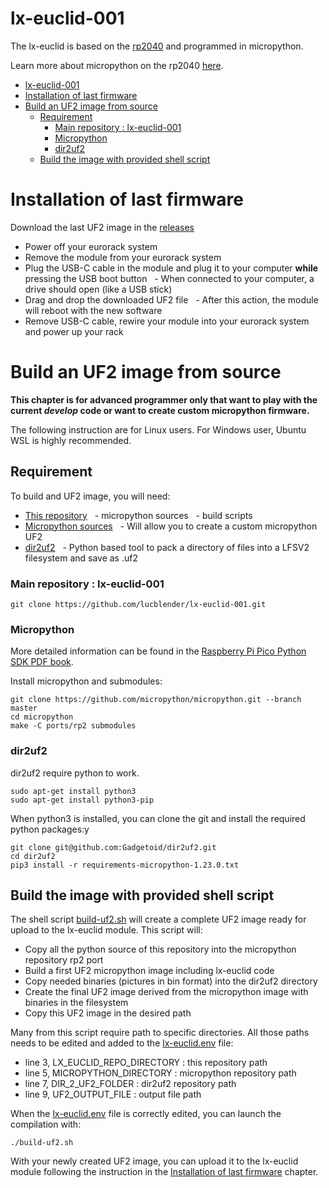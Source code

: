 
# lx-euclid-001

The lx-euclid is based on the [rp2040](https://www.raspberrypi.com/products/rp2040/) and programmed in micropython.

Learn more about micropython on the rp2040 [here](https://www.raspberrypi.com/documentation/microcontrollers/micropython.html).

- [lx-euclid-001](#lx-euclid-001)
- [Installation of last firmware](#installation-of-last-firmware)
- [Build an UF2 image from source](#build-an-uf2-image-from-source)
  - [Requirement](#requirement)
    - [Main repository : lx-euclid-001](#main-repository--lx-euclid-001)
    - [Micropython](#micropython)
    - [dir2uf2](#dir2uf2)
  - [Build the image with provided shell script](#build-the-image-with-provided-shell-script)

# Installation of last firmware

Download the last UF2 image in the [releases](https://github.com/lucblender/lx-euclid-001/releases/)

- Power off your eurorack system
- Remove the module from your eurorack system
- Plug the USB-C cable in the module and plug it to your computer **while** pressing the USB boot button
  - When connected to your computer, a drive should open (like a USB stick)
- Drag and drop the downloaded UF2 file
  - After this action, the module will reboot with the new software
- Remove USB-C cable, rewire your module into your eurorack system and power up your rack

# Build an UF2 image from source

**This chapter is for advanced programmer only that want to play with the current *develop* code or want to create custom micropython firmware.**

The following instruction are for Linux users. For Windows user, Ubuntu WSL is highly recommended.

## Requirement

To build and UF2 image, you will need:

- [This repository](#main-repository--lx-euclid-001)
  - micropython sources
  - build scripts
- [Micropython sources](#micropython)
  - Will allow you to create a custom micropython UF2
- [dir2uf2](#dir2uf2)
  - Python based tool to pack a directory of files into a LFSV2 filesystem and save as .uf2

### Main repository : lx-euclid-001

```git clone https://github.com/lucblender/lx-euclid-001.git```

### Micropython

More detailed information can be found in the [Raspberry Pi Pico Python SDK PDF book](https://datasheets.raspberrypi.com/pico/raspberry-pi-pico-python-sdk.pdf).

Install micropython and submodules:

``` shell
git clone https://github.com/micropython/micropython.git --branch master
cd micropython
make -C ports/rp2 submodules

```

### dir2uf2

dir2uf2 require python to work.

``` shell
sudo apt-get install python3
sudo apt-get install python3-pip
```

When python3 is installed, you can clone the git and install the required python packages:y

``` shell
git clone git@github.com:Gadgetoid/dir2uf2.git
cd dir2uf2
pip3 install -r requirements-micropython-1.23.0.txt
```

## Build the image with provided shell script

The shell script [build-uf2.sh](/shell%20scripts/build-uf2.sh) will create a complete UF2 image ready for upload to the lx-euclid module. This script will:

- Copy all the python source of this repository into the micropython repository rp2 port
- Build a first UF2 micropython image including lx-euclid code
- Copy needed binaries (pictures in bin format) into the dir2uf2 directory
- Create the final UF2 image derived from the micropython image with binaries in the filesystem
- Copy this UF2 image in the desired path

Many from this script require path to specific directories. All those paths needs to be edited and added to the [lx-euclid.env](/shell%20scripts/lx-euclid.env) file:

- line 3, LX_EUCLID_REPO_DIRECTORY : this repository path
- line 5, MICROPYTHON_DIRECTORY : micropython repository path
- line 7, DIR_2_UF2_FOLDER : dir2uf2 repository path
- line 9, UF2_OUTPUT_FILE : output file path

When the [lx-euclid.env](/shell%20scripts/lx-euclid.env) file is correctly edited, you can launch the compilation with:

```shell
./build-uf2.sh
```

With your newly created UF2 image, you can upload it to the lx-euclid module following the instruction in the [Installation of last firmware](#installation-of-last-firmware) chapter.
